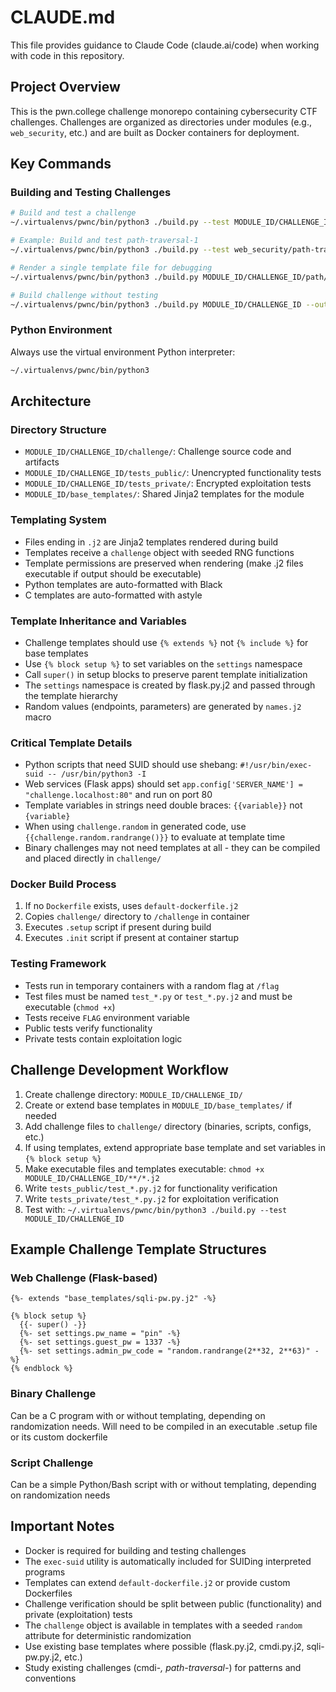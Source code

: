 # CLAUDE.md

This file provides guidance to Claude Code (claude.ai/code) when working with code in this repository.

## Project Overview

This is the pwn.college challenge monorepo containing cybersecurity CTF challenges. Challenges are organized as directories under modules (e.g., `web_security`, etc.) and are built as Docker containers for deployment.

## Key Commands

### Building and Testing Challenges

```bash
# Build and test a challenge
~/.virtualenvs/pwnc/bin/python3 ./build.py --test MODULE_ID/CHALLENGE_ID

# Example: Build and test path-traversal-1
~/.virtualenvs/pwnc/bin/python3 ./build.py --test web_security/path-traversal-1

# Render a single template file for debugging
~/.virtualenvs/pwnc/bin/python3 ./build.py MODULE_ID/CHALLENGE_ID/path/to/file.j2

# Build challenge without testing
~/.virtualenvs/pwnc/bin/python3 ./build.py MODULE_ID/CHALLENGE_ID --output-dir /tmp/output
```

### Python Environment

Always use the virtual environment Python interpreter:
```bash
~/.virtualenvs/pwnc/bin/python3
```

## Architecture

### Directory Structure
- `MODULE_ID/CHALLENGE_ID/challenge/`: Challenge source code and artifacts
- `MODULE_ID/CHALLENGE_ID/tests_public/`: Unencrypted functionality tests
- `MODULE_ID/CHALLENGE_ID/tests_private/`: Encrypted exploitation tests
- `MODULE_ID/base_templates/`: Shared Jinja2 templates for the module

### Templating System
- Files ending in `.j2` are Jinja2 templates rendered during build
- Templates receive a `challenge` object with seeded RNG functions
- Template permissions are preserved when rendering (make .j2 files executable if output should be executable)
- Python templates are auto-formatted with Black
- C templates are auto-formatted with astyle

### Template Inheritance and Variables
- Challenge templates should use `{% extends %}` not `{% include %}` for base templates
- Use `{% block setup %}` to set variables on the `settings` namespace
- Call `super()` in setup blocks to preserve parent template initialization
- The `settings` namespace is created by flask.py.j2 and passed through the template hierarchy
- Random values (endpoints, parameters) are generated by `names.j2` macro

### Critical Template Details
- Python scripts that need SUID should use shebang: `#!/usr/bin/exec-suid -- /usr/bin/python3 -I`
- Web services (Flask apps) should set `app.config['SERVER_NAME'] = "challenge.localhost:80"` and run on port 80
- Template variables in strings need double braces: `{{variable}}` not `{variable}`
- When using `challenge.random` in generated code, use `{{challenge.random.randrange()}}` to evaluate at template time
- Binary challenges may not need templates at all - they can be compiled and placed directly in `challenge/`

### Docker Build Process
1. If no `Dockerfile` exists, uses `default-dockerfile.j2`
2. Copies `challenge/` directory to `/challenge` in container
3. Executes `.setup` script if present during build
4. Executes `.init` script if present at container startup

### Testing Framework
- Tests run in temporary containers with a random flag at `/flag`
- Test files must be named `test_*.py` or `test_*.py.j2` and must be executable (`chmod +x`)
- Tests receive `FLAG` environment variable
- Public tests verify functionality
- Private tests contain exploitation logic

## Challenge Development Workflow

1. Create challenge directory: `MODULE_ID/CHALLENGE_ID/`
2. Create or extend base templates in `MODULE_ID/base_templates/` if needed
3. Add challenge files to `challenge/` directory (binaries, scripts, configs, etc.)
4. If using templates, extend appropriate base template and set variables in `{% block setup %}`
5. Make executable files and templates executable: `chmod +x MODULE_ID/CHALLENGE_ID/**/*.j2`
6. Write `tests_public/test_*.py.j2` for functionality verification
7. Write `tests_private/test_*.py.j2` for exploitation verification
8. Test with: `~/.virtualenvs/pwnc/bin/python3 ./build.py --test MODULE_ID/CHALLENGE_ID`

## Example Challenge Template Structures

### Web Challenge (Flask-based)
```jinja2
{%- extends "base_templates/sqli-pw.py.j2" -%}

{% block setup %}
  {{- super() -}}
  {%- set settings.pw_name = "pin" -%}
  {%- set settings.guest_pw = 1337 -%}
  {%- set settings.admin_pw_code = "random.randrange(2**32, 2**63)" -%}
{% endblock %}
```

### Binary Challenge
Can be a C program with or without templating, depending on randomization needs.
Will need to be compiled in an executable .setup file or its custom dockerfile

### Script Challenge  
Can be a simple Python/Bash script with or without templating, depending on randomization needs

## Important Notes

- Docker is required for building and testing challenges
- The `exec-suid` utility is automatically included for SUIDing interpreted programs
- Templates can extend `default-dockerfile.j2` or provide custom Dockerfiles
- Challenge verification should be split between public (functionality) and private (exploitation) tests
- The `challenge` object is available in templates with a seeded `random` attribute for deterministic randomization
- Use existing base templates where possible (flask.py.j2, cmdi.py.j2, sqli-pw.py.j2, etc.)
- Study existing challenges (cmdi-*, path-traversal-*) for patterns and conventions
